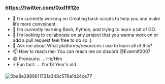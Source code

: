 ### https://twitter.com/0xd1912e


- 🔭 I’m currently working on Creating bash scripts to help you and make life more conveinent.
- 🌱 I’m currently learning Bash, Python, and trying to learn a bit of GO.
- 👯 I’m looking to collaborate on any project that you wanna work on or add a pull request feel free to do so :)
- 💬 Ask me about What platforms/resources i use to learn all of this?
- 📫 How to reach me: You can reach me on discord @Evann#2007
- 😄 Pronouns: ... He/Him
- ⚡ Fun fact: ... I'm 13 Year's old.

![0ba8e2989811721a348c576a1d24ce77](https://user-images.githubusercontent.com/78890574/119936632-592e0d80-bf3e-11eb-8ea5-bf304473a8e9.gif)



